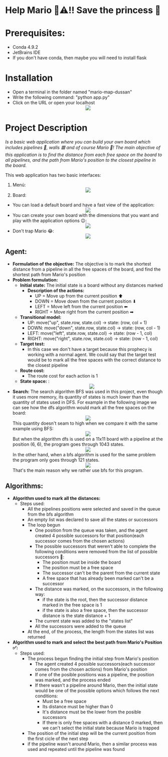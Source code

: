 # Help Mario 👨⚠‼ Save the princess 👸
# Prerequisites:
* Conda 4.9.2
* JetBrains IDE
* If you don't have conda, then maybe you will need to install flask
# Installation
* Open a terminal in the folder named "mario-map-dussan"
* Write the following command: "python app.py"
* Click on the URL or open your localhost <div style="text-align:center"><img src="https://github.com/joangerard/mario-map-dussan/blob/main/screenshots/instruccions.jpg" /></div>
# Project Description
_Is a basic web application where you can build your own board which includes pipelines 🏁, walls 🟥 and of course Mario 👨! The main objective of this application is to find the distance from each free
space on the board to all pipelines, and the path from Mario's position to the closest pipeline in the board._

This web application has two basic interfaces:
1. Menú:  <div style="text-align:center"><img src="https://github.com/joangerard/mario-map-dussan/blob/main/screenshots/menu.jpg" /></div>
2. Board:
* You can load a default board and have a fast view of the application:<div style="text-align:center"><img src="https://github.com/joangerard/mario-map-dussan/blob/main/screenshots/default_board.jpg" /></div>
* You can create your own board with the dimensions that you want and play with the application options 😉: <div style="text-align:center"><img src="https://github.com/joangerard/mario-map-dussan/blob/main/screenshots/created_map.jpg" /></div>
* Don't trap Mario 😂:<div style="text-align:center"><img src="https://github.com/joangerard/mario-map-dussan/blob/main/screenshots/mario_trapped.jpg" /></div>
## Agent:
* **Formulation of the objective:** The objective is to mark the shortest distance from a pipeline in all the free spaces of the board, and find the shortest path from Mario's position
* **Problem formulation:** 
    * **Initial state:** The initial state is a board without any distances marked 
      * **Description of the actions:**
        * UP = Move up from the current position ⬆ 
        * DOWN = Move down from the current position ⬇
        * LEFT = Move left from the current position ⬅
        * RIGHT = Move right from the current position ➡
    * **Transitional model:**
        * UP: move("up", state.row, state.col) -> state: (row, col + 1)
        * DOWN: move("down", state.row, state.col) -> state: (row, col - 1)
        * LEFT: move("left", state.row, state.col) -> state: (row - 1, col)
        * RIGHT: move("right", state.row, state.col) -> state: (row - 1, col)
    * **Target test:**
      * In this case we don't have a target because this prophecy is working with a normal agent. We could
      say that the target test would be to mark all the free spaces with the correct distance to the closest pipeline
    * **Route cost:**
      * The route cost for each action is 1
    * **State space:** :<div style="text-align:center"><img src="https://github.com/joangerard/mario-map-dussan/blob/main/screenshots/states_bfs.jpg" /></div>     
* **Search:**
    The search algorithm BFS was used in this project, even though it uses more memory, its quantity of states is much
  lower than the quantity of states used in DFS. For example in the following image we can see how the dfs algorithm 
  would mark all the free spaces on the board: <div style="text-align:center"><img src="https://github.com/joangerard/mario-map-dussan/blob/main/screenshots/states using dfs.jpg" /></div>
  This quantity doesn't seam to high when we compare it with the same example using BFS: <div style="text-align:center"><img src="https://github.com/joangerard/mario-map-dussan/blob/main/screenshots/states_bfs.jpg" /></div>
  But when the algorithm dfs is used on a 11x11 board with a pipeline at the 
  position (6, 6), the program goes through 1043 states. <div style="text-align:center"><img src="https://github.com/joangerard/mario-map-dussan/blob/main/screenshots/dfs in a 11x11 board.jpg" /></div>
  In the other hand, when a bfs algorithm is used for the same problem the program only goes through 121 states. <div style="text-align:center"><img src="https://github.com/joangerard/mario-map-dussan/blob/main/screenshots/bfs in a 11x11 board.jpg" /></div>
  That's the main reason why we rather use bfs for this program.
  
## Algorithms:
* **Algorithm used to mark all the distances:** 
  * Steps used:
    * All the pipelines positions were selected and saved in the queue from the bfs algorithm
    * An empty list was declared to save all the states or successors 
    * The loop begun       
        * One position from the queue was taken, and the agent created 4 possible successors for that position(each 
          successor comes from the chosen actions) 
        * The possible successors that weren't able to complete the following conditions were removed from the list of 
          possible successors 🚫: 
            * The position must be inside the board
            * The position must be a free space
            * The successor can't be the parent from the current state
            * A free space that has already been marked can't be a successor
        * The distance was marked, on the successors, in the following way:
            * if the state is the root, then the successor distance marked in the free space is 1
            * if the state is also a free space, then the successor distance is the state distance + 1
        * The current state was added to the "states list"
        * All the successors were added to the queue
    * At the end, of the process, the length from the states list was returned
* **Algorithm used to mark and select the best path from Mario's Position ✅:**
  * Steps used:
    * The process begun finding the initial step from Mario's position 
        * The agent created 4 possible successors(each successor comes from the chosen actions) from Mario's position
        * If one of the posible positions was a pipeline, the position was marked, and the process ended
        * If there wasn't a pipeline around Mario, then the initial state would be one of the possible options which follows 
          the next conditions:
            * Must be a free space
            * Its distance must be higher than 0
            * It's distance must be the lower from the posible successors
            * If there is only free spaces with a distance 0 marked, then we can't select the initial state because Mario is trapped
    * The position of the initial step will be the current position from the first cicle of the next step
    * if the pipeline wasn't around Mario, then a similar process was used and repeated until the pipeline was found 
